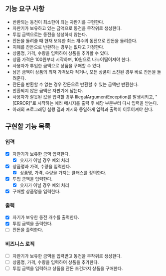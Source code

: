 ## 기능 요구 사항

- 반환되는 동전이 최소한이 되는 자판기를 구현한다.
- 자판기가 보유하고 있는 금액으로 동전을 무작위로 생성한다.
- 투입 금액으로는 동전을 생성하지 않는다.
- 잔돈을 돌려줄 때 현재 보유한 최소 개수의 동전으로 잔돈을 돌려준다.
- 지폐를 잔돈으로 반환하는 경우는 없다고 가정한다.
- 상품명, 가격, 수량을 입력하여 상품을 추가할 수 있다.
- 상품 가격은 100원부터 시작하며, 10원으로 나누어떨어져야 한다.
- 사용자가 투입한 금액으로 상품을 구매할 수 있다.
- 남은 금액이 상품의 최저 가격보다 적거나, 모든 상품이 소진된 경우 바로 잔돈을 돌려준다.
- 잔돈을 반환할 수 없는 경우 잔돈으로 반환할 수 있는 금액만 반환한다.
- 반환되지 않은 금액은 자판기에 남는다.
- 사용자가 잘못된 값을 입력할 경우 IllegalArgumentException를 발생시키고, "[ERROR]"로 시작하는 에러 메시지를 출력 후 해당 부분부터 다시 입력을 받는다.
- 아래의 프로그래밍 실행 결과 예시와 동일하게 입력과 출력이 이루어져야 한다.

## 구현할 기능 목록

### 입력

- [x] 자판기가 보유한 금액 입력한다.
    - [x] 숫자가 아닐 경우 예외 처리
- [x] 상품명과 가격, 수량을 입력한다.
    - [x] 상품명, 가격, 수량을 가지는 클래스를 정의한다.
- [x] 투입 금액을 입력한다.
    - [x] 숫자가 아닐 경우 예외 처리
- [x] 구매할 상품명을 입력한다.

### 출력

- [x] 자기가 보유한 동전 개수를 출력한다.
- [x] 투입 금액을 출력한다.
- [ ] 잔돈을 출력한다.

### 비즈니스 로직

- [ ] 자판기가 보유한 금액을 입력받고 동전을 무작위로 생성한다.
- [ ] 상품명, 가격, 수량을 입력하여 상품을 추가한다.
- [ ] 투입 금액을 입력하고 상품을 잔돈 조건까지 상품을 구매한다.